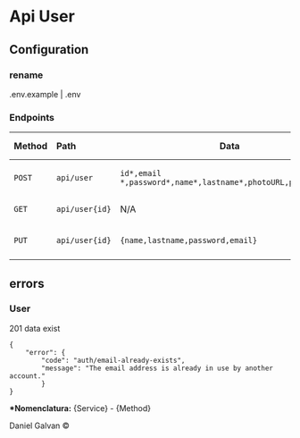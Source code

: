 # Api User

## Configuration

### rename

.env.example | .env

### Endpoints

| Method | Path           | Data                                                          | Description              | Requires authorization | Cache | Services | External Services |
| :----- | :------------- | ------------------------------------------------------------- | :----------------------- | :--------------------- | :---- | :------- | :---------------- |
| `POST` | `api/user`     | `id*,email *,password*,name*,lastname*,photoURL,phoneNumber` | Create user for Firebase | `No`                   | `No`  | Firebase | Cloud Firestore   |
| `GET`  | `api/user{id}` | N/A                                                           | Get user for Firebase    | `No`                   | `No`  | Firebase | Cloud Firestore   |
| `PUT`  | `api/user{id}` | `{name,lastname,password,email}`                              | Update user for Firebase | `No`                   | `No`  | Firebase | Cloud Firestore   |

## errors

### User

201 data exist

```
{
    "error": {
        "code": "auth/email-already-exists",
        "message": "The email address is already in use by another account."
        }
}
```

**\*Nomenclatura:** {Service} - {Method}

Daniel Galvan ©
